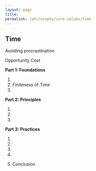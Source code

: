 ```yaml
---
layout: page
title: 
permalink: /philosophy/core-values/time
---
```


## Time

Avoiding procrastination

Opportunity Cost

**Part 1: Foundations**

1.
2. Finiteness of Time
3.

**Part 2: Principles**

1.
2.
3.

**Part 3: Practices**

1.
2.
3.
4.

10. Conclusion